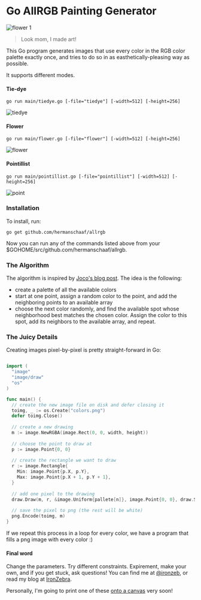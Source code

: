 Go AllRGB Painting Generator
============================

![flower 1](https://f.cloud.github.com/assets/1121616/2334111/f4785c06-a474-11e3-9a2f-7b3f51d0411d.png)

 > Look mom, I made art!

This Go program generates images that use every color in the RGB color palette exactly once, and tries to do so in as easthetically-pleasing way as possible.

It supports different modes. 

#### Tie-dye

```
go run main/tiedye.go [-file="tiedye"] [-width=512] [-height=256]
```

![tiedye](https://f.cloud.github.com/assets/1121616/2333097/4357032e-a464-11e3-98ac-08247aba1cf3.png)

#### Flower

```
go run main/flower.go [-file="flower"] [-width=512] [-height=256]
```

![flower](https://f.cloud.github.com/assets/1121616/2333178/4cc6d2b6-a466-11e3-950e-165768ebd2b4.png)

#### Pointillist

```
go run main/pointillist.go [-file="pointillist"] [-width=512] [-height=256]
```

![point](https://f.cloud.github.com/assets/1121616/2332998/69fe6f6e-a462-11e3-98c4-b59d00ea00e1.png)

### Installation

To install, run:

    go get github.com/hermanschaaf/allrgb

Now you can run any of the commands listed above from your $GOHOME/src/github.com/hermanschaaf/allrgb.

### The Algorithm

The algorithm is inspired by [Joco's blog post](http://joco.name/2014/03/02/all-rgb-colors-in-one-image/). The idea is the following:
 - create a palette of all the available colors
 - start at one point, assign a random color to the point, and add the neighboring points to an available array
 - choose the next color randomly, and find the available spot whose neighborhood best matches the chosen color. Assign the color to this spot, add its neighbors to the available array, and repeat.

### The Juicy Details

Creating images pixel-by-pixel is pretty straight-forward in Go:

```go

import (
  "image"
  "image/draw"
  "os"
)

func main() {
  // create the new image file on disk and defer closing it
  toimg, _ := os.Create("colors.png")
  defer toimg.Close()
  
  // create a new drawing
  m := image.NewRGBA(image.Rect(0, 0, width, height))
  
  // choose the point to draw at
  p := image.Point{0, 0}
  
  // create the rectangle we want to draw
  r := image.Rectangle{
  	Min: image.Point{p.X, p.Y},
  	Max: image.Point{p.X + 1, p.Y + 1},
  }
  
  // add one pixel to the drawing
  draw.Draw(m, r, &image.Uniform{pallete[n]}, image.Point{0, 0}, draw.Src)
  
  // save the pixel to png (the rest will be white)
  png.Encode(toimg, m)
}
```

If we repeat this process in a loop for every color, we have a program that fills a png image with every color :) 

#### Final word

Change the parameters. Try different constraints. Expirement, make your own, and if you get stuck, ask questions! You can find me at [@ironzeb](https://twitter.com/ironzeb), or read my blog at [IronZebra](http://ironzebra.com).

Personally, I'm going to print one of these [onto a canvas](http://canvaspop.com) very soon!
